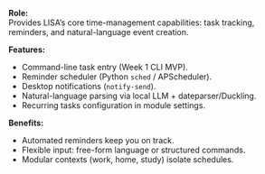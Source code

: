 
**Role:**  
Provides LISA’s core time-management capabilities: task tracking, reminders, and natural-language event creation.

**Features:**
- Command-line task entry (Week 1 CLI MVP).  
- Reminder scheduler (Python `sched` / APScheduler).  
- Desktop notifications (`notify-send`).  
- Natural-language parsing via local LLM + dateparser/Duckling.  
- Recurring tasks configuration in module settings.

**Benefits:**
- Automated reminders keep you on track.  
- Flexible input: free-form language or structured commands.  
- Modular contexts (work, home, study) isolate schedules.
